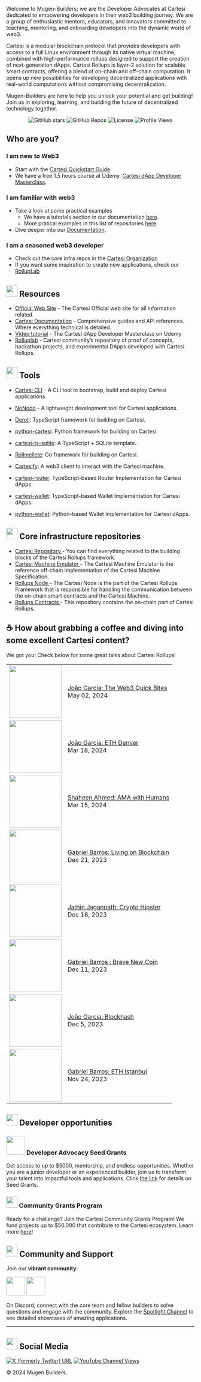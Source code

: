 Welcome to Mugen-Builders; we are the Developer Advocates at Cartesi dedicated to empowering developers in their web3 building journey. We are a group of enthusiastic mentors, educators, and innovators committed to teaching, mentoring, and onboarding developers into the dynamic world of web3.

Cartesi is a modular blockchain protocol that provides developers with access to a full Linux environment through its native virtual machine, combined with high-performance rollups designed to support the creation of next-generation dApps. Cartesi Rollups is layer-2 solution for scalable smart contracts, offering a blend of on-chain and off-chain computation. It opens up new possibilities for developing decentralized applications with real-world computations without compromising decentralization.

Mugen-Builders are here to help you unlock your potential and get building! Join us in exploring, learning, and building the future of decentralized technology together.


<div align="center">

![GitHub stars](https://img.shields.io/github/stars/Mugen-Builders?style=social)
![GitHub Repos](https://img.shields.io/badge/dynamic/json?url=https://api.github.com/orgs/Mugen-Builders/repos&query=$.length&label=Repositories)
![License](https://img.shields.io/badge/license-MIT-blue)
![Profile Views](https://komarev.com/ghpvc/?username=Mugen-Builders)

</div>

## Who are you?

### I am new to Web3
- Start with the [Cartesi Quickstart Guide](https://docs.cartesi.io/cartesi-rollups/1.3/quickstart/).
- We have a free 1.5 hours course at Udemy. [Cartesi dApp Developer Masterclass](https://www.udemy.com/course/cartesi-masterclass/).
### I am familiar with web3
- Take a look at some practical examples
  - We have a tutorials section in our documentation [here](https://docs.cartesi.io/cartesi-rollups/1.3/tutorials/calculator/).
  - More pratical examples in this list of repositories [here](https://github.com/orgs/Mugen-Builders/repositories).
- Dive deeper into our [Documentation](https://docs.cartesi.io/cartesi-rollups/1.3/).
### I am a seasoned web3 developer
-  Check out the core infra repos in the [Cartesi Organization](https://github.com/cartesi)
-  If you want some inspiration to create new applications, check our [RollupLab](rolluplab.io)

## <img src="https://github.com/Mugen-Builders/.github/assets/153661799/91fd1cce-281c-43c6-ad97-cd5fe68c832e" width="30" height="30"> Resources 

- [Official Web Site](https://cartesi.io/) - The Cartesi Official web site for all information related.
- [Cartesi Documentation](https://docs.cartesi.io) - Comprehensive guides and API references. Where everything technical is detailed.
- [Video tutorial](https://www.udemy.com/course/cartesi-masterclass/) - The Cartesi dApp Developer Masterclass on Udemy
- [Rolluplab](https://rolluplab.io/) - Cartesi community’s repository of proof of concepts, hackathon projects, and experimental DApps developed with Cartesi Rollups.


## <img src="https://github.com/Mugen-Builders/.github/assets/153661799/91fd1cce-281c-43c6-ad97-cd5fe68c832e" width="30" height="30"> Tools

- [Cartesi CLI](https://docs.cartesi.io/cartesi-rollups/1.3/quickstart/)  - A CLI tool to bootstrap, build and deploy Cartesi applications.

- [NoNodo](https://github.com/Calindra/nonodo) - A lightweight development tool for Cartesi applications.

- [Deroll](https://github.com/tuler/deroll): TypeScript framework for building on Cartesi.

- [python-cartesi](https://github.com/prototyp3-dev/python-cartesi): Python framework for building on Cartesi.

- [cartesi-ts-sqlite](https://github.com/doiim/cartesi-ts-sqlite): A TypeScript + SQLite template.

- [Rollmellete](https://github.com/gligneul/rollmelette): Go framework for building on Cartesi.

- [Cartesify](https://github.com/Calindra/cartesify): A web3 client to interact with the Cartesi machine.

- [cartesi-router](https://github.com/jjhbk/cartesi-router): TypeScript-based Router Implementation for Cartesi dApps.

- [cartesi-wallet](https://github.com/jjhbk/cartesi-wallet): TypeScript-based Wallet Implementation for Cartesi dApps.
- [python-wallet](https://github.com/jplgarcia/python-wallet/tree/main): Python-based Wallet Implementation for Cartesi dApps.


## <img src="https://github.com/Mugen-Builders/.github/assets/153661799/37e76950-91d7-4e25-8cc9-2e70bf5236f0" width="30" height="30"> Core infrastructure repositories
- <a href= https://github.com/cartesi target="_blank"> Cartesi Repository </a>- You can find everything related to the building blocks of the Cartesi Rollups framework.
- <a href= https://github.com/cartesi/machine-emulator target="_blank"> Cartesi Machine Emulator </a> - The Cartesi Machine Emulator is the reference off-chain implementation of the Cartesi Machine Specification.
- <a href= https://github.com/cartesi/rollups-node target="_blank"> Rollups Node </a>- The Cartesi Node is the part of the Cartesi Rollups Framework that is responsible for handling the communication between the on-chain smart contracts and the Cartesi Machine.
- <a href= https://github.com/cartesi/rollups-contracts target="_blank"> Rollups Contracts </a> - This repository contains the on-chain part of Cartesi Rollups.

## ☕ How about grabbing a coffee and diving into some excellent Cartesi content? 

We got you! Check below for some great talks about Cartesi Rollups! 

<table>
  <tbody>
    <tr>
      <td><a href="https://open.spotify.com/episode/1tObwSlu4shEiJXmpQWCrz?si=dd1669b9f58e412a" target="_blank"><img width="140px" src="https://github.com/Mugen-Builders/.github/assets/4421825/1b32c615-7aee-4974-afe4-03b4c774efba"></a></td>
      <td><a href="https://open.spotify.com/episode/1tObwSlu4shEiJXmpQWCrz?si=dd1669b9f58e412a" target="_blank">João Garcia: The Web3 Quick Bites</a><br/>May 02, 2024</td> 
    </tr>
    <tr>
      <td><a href="https://www.youtube.com/watch?v=-GAYu_KI-R8" target="_blank"><img width="140px" src="https://i.ytimg.com/vi/-GAYu_KI-R8/mqdefault.jpg"></a></td>
      <td><a href="https://www.youtube.com/watch?v=-GAYu_KI-R8" target="_blank">João Garcia: ETH Denver</a><br/>Mar 18, 2024</td>
    </tr>
    <tr>
      <td><a href="https://www.youtube.com/watch?v=-GAYu_KI-R8" target="_blank"><img width="140px" src="https://elmerlar.sirv.com/shaheen-thumbnil.jpg"></a></td>
      <td><a href="https://www.youtube.com/watch?v=-GAYu_KI-R8" target="_blank">Shaheen Ahmed: AMA with Humans</a><br/>Mar 15, 2024</td>
    </tr>
    <tr>
      <td><a href="https://open.spotify.com/show/7rS3zKKWuUyiSkVa2kgMsP" target="_blank"><img width="140px" src="https://github.com/Mugen-Builders/.github/assets/153661799/bfe9569c-5dde-4ade-9102-265756a40245"></a></td>
      <td><a href="https://open.spotify.com/show/7rS3zKKWuUyiSkVa2kgMsP" target="_blank">Gabriel Barros: Living on Blockchain</a><br/>Dec 21, 2023</td>
    </tr>
    <tr>
      <td><a href="https://open.spotify.com/episode/66lW556c5Mb3HP8T8as9R3?si=Nb_YQDTTR7OVNFnDQy4Ong&nd=1&dlsi=7cc130de11404bdc" target="_blank"><img width="140px" src="https://github.com/Mugen-Builders/.github/assets/153661799/07562c2f-51c4-4ab2-81c3-9fadffebe0dc"></a></td>
      <td><a href="https://open.spotify.com/episode/66lW556c5Mb3HP8T8as9R3?si=Nb_YQDTTR7OVNFnDQy4Ong&nd=1&dlsi=7cc130de11404bdc" target="_blank">Jathin Jagannath: Crypto Hipster</a><br/>Dec 18, 2023</td>
    </tr>
    <tr>
      <td><a href="https://www.youtube.com/watch?v=Nl-loihsT4k" target="_blank"><img width="140px" src="https://i.ytimg.com/vi/Nl-loihsT4k/mqdefault.jpg"></a></td>
      <td><a href="https://www.youtube.com/watch?v=Nl-loihsT4k" target="_blank">Gabriel Barros : Brave New Coin</a><br/>Dec 11, 2023</td>
    </tr>
    <tr>
      <td><a href="https://open.spotify.com/episode/0wNbblabYJ7cQxIMgYVM6d?si=zP9LWqB6Rr6pRPq9SBHQbw&nd=1&dlsi=111e5585cf1542ab" target="_blank"><img width="140px" src="https://github.com/Mugen-Builders/.github/assets/153661799/cd6e85dd-632b-4f90-8dfe-fab0fa679e87"></a></td>
      <td><a href="https://open.spotify.com/episode/0wNbblabYJ7cQxIMgYVM6d?si=zP9LWqB6Rr6pRPq9SBHQbw&nd=1&dlsi=111e5585cf1542ab" target="_blank">João Garcia: Blockhash</a><br/>Dec 5, 2023</td>
    </tr>
    <tr>
      <td><a href="https://www.youtube.com/watch?v=F7gSTnXRwJQ" target="_blank"><img width="140px" src="https://i.ytimg.com/vi/F7gSTnXRwJQ/mqdefault.jpg"></a></td>
      <td><a href="https://www.youtube.com/watch?v=F7gSTnXRwJQ" target="_blank">Gabriel Barros: ETH Istanbul</a><br/>Nov 24, 2023</td>
    </tr>
  </tbody>
</table>


## <img src="https://user-images.githubusercontent.com/74038190/216120981-b9507c36-0e04-4469-8e27-c99271b45ba5.png" width="30" height="30"> Developer opportunities

### <img src="https://github.com/Mugen-Builders/.github/assets/153661799/aa6baa92-f04d-45cd-ba51-bef1f22e02e5" width="50px" /> Developer Advocacy Seed Grants


Get access to up to $5000, mentorship, and endless opportunities. Whether you are a junior developer or an experienced builder, join us to transform your talent into impactful tools and applications. Click [the link](https://mugenbuilders.notion.site/DevAd-Seed-Grants-dc0a2420a08c49a983b919aa9246dcbc) for details on Seed Grants.


### <img src="https://github.com/Mugen-Builders/.github/assets/153661799/69f2b8f0-7548-44e5-87e1-8ca490fccea1" width="30" height="30"> Community Grants Program

Ready for a challenge? Join the Cartesi Community Grants Program! We fund projects up to $50,000 that contribute to the Cartesi ecosystem. Learn more [here](https://app.charmverse.io/cartesi-grants-program/cartesi-grants-program-30627419508637854)! 

## <img src="https://github.com/Mugen-Builders/.github/assets/153661799/a5c9e6da-02ad-4463-96d3-ae0b37bba627" width="30" height="30"> Community and Support
Join our **vibrant community**:

[<img src="https://github.com/Mugen-Builders/.github/assets/153661799/89b32841-16eb-4369-87ca-e874b32e4f3b" width="50" height="50">](https://discord.gg/eZ6HehDzYK)
[<img src="https://github.com/Mugen-Builders/.github/assets/153661799/7ed08d4c-89f4-4bde-a635-0b332affbd5d)" width="50" height="50">](https://governance.cartesi.io/)

On Discord, connect with the core team and fellow builders to solve questions and engage with the community. Explore the [Spotlight Channel](https://discord.gg/Kd2e8DCBdf) to see detailed showcases of amazing applications.


---
## <img src="https://github.com/Mugen-Builders/.github/assets/153661799/2f689c1c-5604-4ed5-9cc8-442896c3441e" width="30" height="30"> Social Media

[![X (formerly Twitter) URL](https://img.shields.io/twitter/url?url=https%3A%2F%2Ftwitter.com%2Fcartesiproject&style=social&label=Cartesi)](https://twitter.com/cartesiproject)
[![YouTube Channel Views](https://img.shields.io/youtube/channel/views/UCJ2As__5GSeP6yPBGPbzSOw?style=social&label=Cartesiproject)](https://www.youtube.com/@Cartesiproject)

&copy; 2024 Mugen Builders. 
